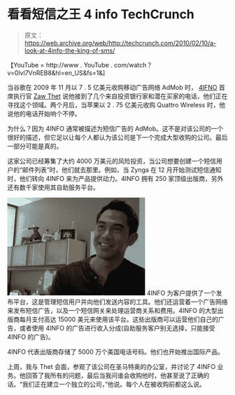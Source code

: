 # 看看短信之王 4 info TechCrunch

> 原文：<https://web.archive.org/web/http://techcrunch.com/2010/02/10/a-look-at-4info-the-king-of-sms/>

【YouTube = http://www . YouTube . com/watch？v=0lvl7VnREB8&hl=en_US&fs=1&]

当谷歌在 2009 年 11 月以 7 . 5 亿美元收购移动广告网络 AdMob 时， [4IFNO](https://web.archive.org/web/20230203042223/http://www.4info.com/) 首席执行官 [Zaw Thet](https://web.archive.org/web/20230203042223/http://www.crunchbase.com/person/zaw-thet) 说他接到了几个来自投资银行家和潜在买家的电话，他们正在寻找这个领域。两个月后，当苹果以 2 . 75 亿美元收购 Quattro Wireless 时，他说他的电话开始响个不停。

为什么？因为 4INFO 通常被描述为短信广告的 AdMob。这不是对该公司的一个很好的描述，但它足以让每个人都认为该公司是下一个完成大型收购的公司。最后一部分可能是真的。

这家公司已经筹集了大约 4000 万美元的风险投资，当公司想要创建一个短信用户的“邮件列表”时，他们就去那里。例如，当 Zynga 在 12 月开始测试短信通知时，他们转向 4INFO 来为产品提供动力。4INFO 拥有 250 家顶级出版商，另外还有数千家使用其自助服务平台。

![](img/f4063766600a90df5caac4172134da66.png) 4INFO 为客户提供了一个发布平台，这是管理短信用户并向他们发送内容的工具。他们还运营着一个广告网络来发布短信广告，以及一个短信网关来处理运营商关系和费用。4INFO 的大型出版商每月支付高达 15000 美元来使用该平台。这些出版商可以运营他们自己的广告，或者使用 4INFO 的广告进行收入分成(自助服务客户别无选择，只能接受 4INFO 的广告)。

4INFO 代表出版商存储了 5000 万个美国电话号码。他们也开始推出国际产品。

上周，我与 Thet 会面，参观了该公司在圣马特奥的办公室，并讨论了 4INFO 业务。他回答了我所有的问题，最后当我问谁会收购他时，他甚至说了正确的话。“我们正在建立一个独立的公司，”他说。每个人在被收购前都这么说。